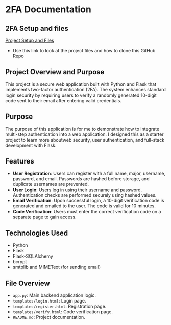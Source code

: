 # 2FA Documentation

## 2FA Setup and files

[Project Setup and Files](https://github.com/EthanBByrd/2FactorAuthentication)
- Use this link to look at the project files and how to clone this GitHub Repo

## Project Overview and Purpose

This project is a secure web application built with Python and Flask that implements two-factor authentication (2FA). The system enhances standard login security by requiring users to verify a randomly generated 10-digit code sent to their email after entering valid credentials.

## Purpose

The purpose of this application is for me to demonstrate how to integrate multi-step authentication into a web application. I designed this as a starter project to learn more aboutweb security, user authentication, and full-stack development with Flask.

## Features

- **User Registration**: Users can register with a full name, major, username, password, and email. Passwords are hashed before storage, and duplicate usernames are prevented.
- **User Login**: Users log in using their username and password. Authentication checks are performed securely using hashed values.
- **Email Verification**: Upon successful login, a 10-digit verification code is generated and emailed to the user. The code is valid for 10 minutes.
- **Code Verification**: Users must enter the correct verification code on a separate page to gain access.

## Technologies Used

- Python
- Flask
- Flask-SQLAlchemy
- bcrypt
- smtplib and MIMEText (for sending email)

## File Overview

- `app.py`: Main backend application logic.
- `templates/login.html`: Login page.
- `templates/register.html`: Registration page.
- `templates/verify.html`: Code verification page.
- `README.md`: Project documentation.




